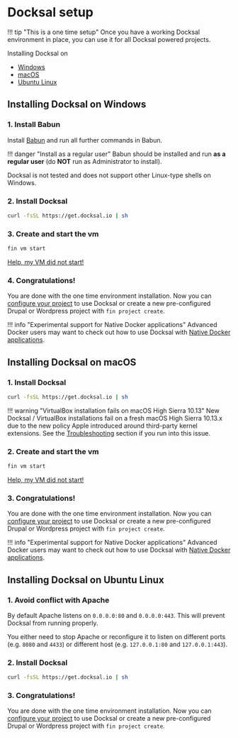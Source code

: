 # Docksal setup

!!! tip "This is a one time setup"
    Once you have a working Docksal environment in place, you can use it for all Docksal powered projects.

Installing Docksal on

- [Windows](#windows)
- [macOS](#macos)
- [Ubuntu Linux](#linux)

<a name="windows"></a>
## Installing Docksal on Windows

### 1. Install Babun

Install [Babun](http://babun.github.io/) and run all further commands in Babun.

!!! danger "Install as a regular user"
    Babun should be installed and run **as a regular user** (do **NOT** run as Administrator to install).

Docksal is not tested and does not support other Linux-type shells on Windows.

### 2. Install Docksal

```bash
curl -fsSL https://get.docksal.io | sh
```

### 3. Create and start the vm

```bash
fin vm start
```
[Help, my VM did not start!](../troubleshooting.md#failed-creating-docksal-virtual-machine)

### 4. Congratulations!

You are done with the one time environment installation. Now you can [configure your project](../getting-started/project-setup.md) to use Docksal or create a new pre-configured Drupal or Wordpress project with `fin project create`.

!!! info "Experimental support for Native Docker applications"
    Advanced Docker users may want to check out how to use Docksal with [Native Docker applications](../getting-started/env-setup-native.md).

<a name="macos"></a>
## Installing Docksal on macOS

### 1. Install Docksal

```bash
curl -fsSL https://get.docksal.io | sh
```

!!! warning "VirtualBox installation fails on macOS High Sierra 10.13"
    New Docksal / VirtualBox installations fail on a fresh macOS High Sierra 10.13.x due to the new policy Apple 
    introduced around third-party kernel extensions. See the [Troubleshooting](../troubleshooting.md#issue-12) section 
    if you run into this issue. 

### 2. Create and start the vm

```bash
fin vm start
```
[Help, my VM did not start!](../troubleshooting.md#failed-creating-docksal-virtual-machine)

### 3. Congratulations!

You are done with the one time environment installation. Now you can [configure your project](../getting-started/project-setup.md) to use Docksal or create a new pre-configured Drupal or Wordpress project with `fin project create`.

!!! info "Experimental support for Native Docker applications"
    Advanced Docker users may want to check out how to use Docksal with [Native Docker applications](../getting-started/env-setup-native.md).

<a name="linux"></a>
## Installing Docksal on Ubuntu Linux

### 1. Avoid conflict with Apache

By default Apache listens on `0.0.0.0:80` and `0.0.0.0:443`. This will prevent Docksal from running properly.

You either need to stop Apache or reconfigure it to listen on different ports (e.g. `8080` and `4433`) or different host (e.g. `127.0.0.1:80` and `127.0.0.1:443`).

### 2. Install Docksal

```bash
curl -fsSL https://get.docksal.io | sh
```

### 3. Congratulations!

You are done with the one time environment installation. Now you can [configure your project](project-setup.md) to use Docksal or create a new pre-configured Drupal or Wordpress project with `fin project create`.
